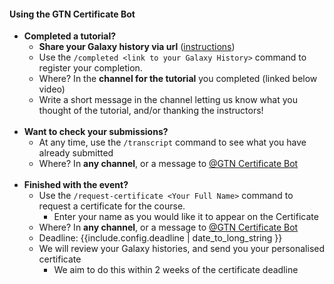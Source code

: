 #### Using the GTN Certificate Bot

- **Completed a tutorial?**
  - **Share your Galaxy history via url** ([instructions](https://training.galaxyproject.org/training-material/faqs/galaxy/histories_sharing.html))
  - Use the `/completed <link to your Galaxy History>` command to register your completion.
  - Where? In the **channel for the tutorial** you completed (linked below video)
  - Write a short message in the channel letting us know what you thought of the tutorial, and/or thanking the instructors!
<br><br>
- **Want to check your submissions?**
  - At any time, use the `/transcript` command to see what you have already submitted
  - Where? In **any channel**, or a message to [@GTN Certificate Bot](https://gtnsmrgsbord.slack.com/app_redirect?channel=U02EWBWKWKT)
<br><br>
- **Finished with the event?**
  - Use the `/request-certificate <Your Full Name>` command to request a certificate for the course.
    - Enter your name as you would like it to appear on the Certificate
  - Where? In **any channel**, or a message to [@GTN Certificate Bot](https://gtnsmrgsbord.slack.com/app_redirect?channel=U02EWBWKWKT)
  - Deadline: {{include.config.deadline | date_to_long_string }}
  - We will review your Galaxy histories, and send you your personalised certificate
    - We aim to do this within 2 weeks of the certificate deadline

